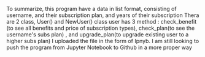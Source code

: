 To summarize, this program have a data in list format, consisting of username, and their subscription plan, and years of their subscription
Thera are 2 class, User() and NewUser()
class user has 3 method : check_benefit (to see all benefits and price of subscription types), check_plan(to see the username's 
 subs plan) , and upgrade_plan(to upgrade existing user to a higher subs plan)
I uploaded the file in the form of Ipnyb.
I am still looking to push the program from Jupyter Notebook to Github in a more proper way
